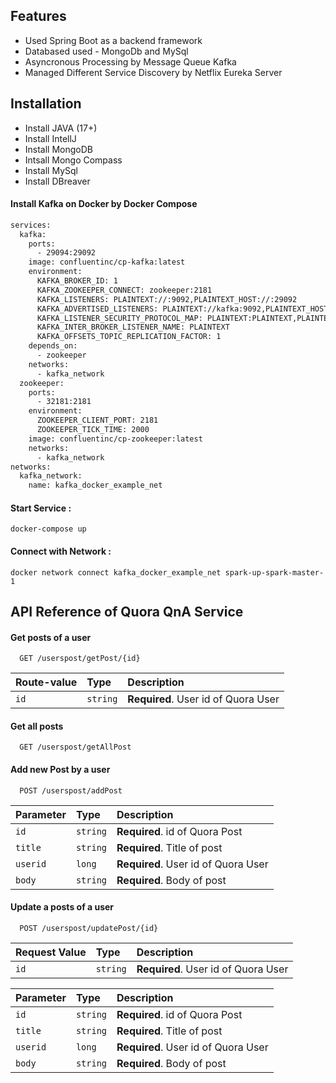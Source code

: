 
## Features

- Used Spring Boot as a backend framework
- Databased used - MongoDb and MySql
- Asyncronous Processing by Message Queue Kafka
- Managed Different Service Discovery by Netflix Eureka Server



## Installation

- Install JAVA (17+)
- Install IntellJ
- Install MongoDB
- Intsall Mongo Compass
- Install MySql 
- Install DBreaver

#### Install Kafka on Docker by Docker Compose

```bash
services:
  kafka:
    ports:
      - 29094:29092
    image: confluentinc/cp-kafka:latest
    environment:
      KAFKA_BROKER_ID: 1
      KAFKA_ZOOKEEPER_CONNECT: zookeeper:2181
      KAFKA_LISTENERS: PLAINTEXT://:9092,PLAINTEXT_HOST://:29092
      KAFKA_ADVERTISED_LISTENERS: PLAINTEXT://kafka:9092,PLAINTEXT_HOST://127.0.0.1:29094
      KAFKA_LISTENER_SECURITY_PROTOCOL_MAP: PLAINTEXT:PLAINTEXT,PLAINTEXT_HOST:PLAINTEXT
      KAFKA_INTER_BROKER_LISTENER_NAME: PLAINTEXT
      KAFKA_OFFSETS_TOPIC_REPLICATION_FACTOR: 1
    depends_on:
      - zookeeper
    networks: 
      - kafka_network
  zookeeper:
    ports:
      - 32181:2181
    environment:
      ZOOKEEPER_CLIENT_PORT: 2181
      ZOOKEEPER_TICK_TIME: 2000
    image: confluentinc/cp-zookeeper:latest
    networks: 
      - kafka_network
networks:
  kafka_network:
    name: kafka_docker_example_net
```

#### Start Service : 
```
docker-compose up
```

#### Connect with Network : 
```
docker network connect kafka_docker_example_net spark-up-spark-master-1
```
## API Reference of Quora QnA Service

#### Get posts of a user

```http
  GET /userspost/getPost/{id}
```

| Route-value | Type     | Description                |
| :-------- | :------- | :------------------------- |
| `id` | `string` | **Required**. User id of Quora User|

#### Get all posts

```http
  GET /userspost/getAllPost
```


#### Add new Post by a user

```http
  POST /userspost/addPost
```

| Parameter | Type     | Description                |
| :-------- | :------- | :------------------------- |
| `id` | `string` | **Required**.  id of Quora Post
| `title` | `string` | **Required**. Title of post
| `userid` | `long` | **Required**. User id of Quora User
| `body` | `string` | **Required**. Body of post


#### Update a posts of a user

```http
  POST /userspost/updatePost/{id}
```

| Request Value | Type     | Description                |
| :-------- | :------- | :------------------------- |
| `id` | `string` | **Required**. User id of Quora User

| Parameter | Type     | Description                |
| :-------- | :------- | :------------------------- |
| `id` | `string` | **Required**.  id of Quora Post
| `title` | `string` | **Required**. Title of post
| `userid` | `long` | **Required**. User id of Quora User
| `body` | `string` | **Required**. Body of post




